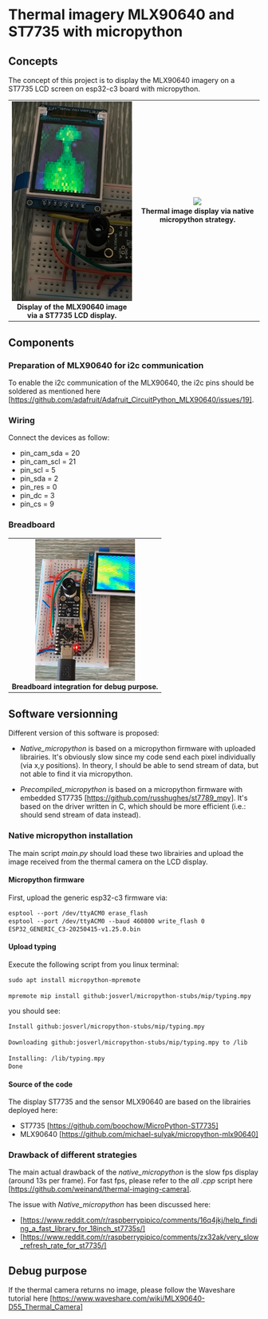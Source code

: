 # Thermal imagery MLX90640 and ST7735 with micropython


## Concepts
The concept of this project is to display the MLX90640 imagery on a ST7735 LCD screen on esp32-c3 board with micropython.


<table align="center">
  <tr>
    <td align="center">
      <img src="Pictures/thermal_display_v01.jpg" height="400"/><br/>
      <b>Display of the MLX90640 image via a ST7735 LCD display.</b>
    </td>
    <td align="center">
      <img src="Pictures/native_micropython_real_time_v01.gif" height="400"/><br/>
      <b>Thermal image display via native micropython strategy.</b>
    </td>
  </tr>
</table>


## Components
### Preparation of MLX90640 for i2c communication
To enable the i2c communication of the MLX90640, the i2c pins should be soldered as mentioned here [https://github.com/adafruit/Adafruit_CircuitPython_MLX90640/issues/19].


### Wiring
Connect the devices as follow:

- pin_cam_sda = 20
- pin_cam_scl = 21
- pin_scl = 5
- pin_sda = 2
- pin_res = 0
- pin_dc  = 3
- pin_cs  = 9


### Breadboard
<table align="center">
  <tr>
    <td align="center">
      <img src="Pictures/breadboard_v01.jpg" width="200"/><br/>
      <b>Breadboard integration for debug purpose.</b>
    </td>
  </tr>
</table>


## Software versionning 
Different version of this software is proposed:

- *Native_micropython* is based on a micropython firmware with uploaded librairies. It's obviously slow since my code send each pixel individually (via x,y positions). In theory, I should be able to send stream of data, but not able to find it via micropython. 

- *Precompiled_micropython* is based on a micropython firmware with embedded ST7735 [https://github.com/russhughes/st7789_mpy]. It's based on the driver written in C, which should be more efficient (i.e.: should send stream of data instead).


### Native micropython installation

The main script *main.py* should load these two librairies and upload the image received from the thermal camera on the LCD display.


#### Micropython firmware
First, upload the generic esp32-c3 firmware via:

```
esptool --port /dev/ttyACM0 erase_flash
esptool --port /dev/ttyACM0 --baud 460800 write_flash 0 ESP32_GENERIC_C3-20250415-v1.25.0.bin
```


#### Upload typing
Execute the following script from you linux terminal:

```
sudo apt install micropython-mpremote

mpremote mip install github:josverl/micropython-stubs/mip/typing.mpy
```

you should see:

```
Install github:josverl/micropython-stubs/mip/typing.mpy

Downloading github:josverl/micropython-stubs/mip/typing.mpy to /lib

Installing: /lib/typing.mpy
Done
```


#### Source of the code
The display ST7735 and the sensor MLX90640 are based on the librairies deployed here:

- ST7735 [https://github.com/boochow/MicroPython-ST7735]
- MLX90640 [https://github.com/michael-sulyak/micropython-mlx90640]



### Drawback of different strategies
The main actual drawback of the *native_micropython* is the slow fps display (around 13s per frame).
For fast fps, please refer to the *all .cpp* script here [https://github.com/weinand/thermal-imaging-camera].

The issue with *Native_micropython* has been discussed here:

- [https://www.reddit.com/r/raspberrypipico/comments/16q4jkj/help_finding_a_fast_library_for_18inch_st7735s/]
- [https://www.reddit.com/r/raspberrypipico/comments/zx32ak/very_slow_refresh_rate_for_st7735/]


## Debug purpose
If the thermal camera returns no image, please follow the Waveshare tutorial here [https://www.waveshare.com/wiki/MLX90640-D55_Thermal_Camera]







